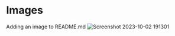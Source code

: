 # Images
Adding an image to README.md
![Screenshot 2023-10-02 191301](https://github.com/Surender2/Images/assets/114329084/10b58271-58f2-4020-a8e7-82b81af854c6)
